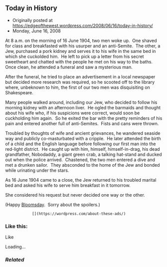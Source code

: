 ## Today in History

 * Originally posted at https://edgeofthewest.wordpress.com/2008/06/16/today-in-history/
 * Monday, June 16, 2008

At 8 a.m. on the morning of 16 June 1904, two men woke up.  One shaved for class and breakfasted with his usurper and an anti-Semite.  The other, a Jew, purchased a pork kidney and serves it to his wife in the same bed in which she cuckolded him.  He left to pick up a letter from his secret sweetheart and chatted with the people he met on his way to the baths.  Once clean, he attended a funeral and saw a mysterious man.  

After the funeral, he tried to place an advertisement in a local newspaper but decided more research was required, so he scooted off to the library where, unbeknown to him, the first of our two men was disquisiting on Shakespeare.  

Many people walked around, including our Jew, who decided to follow his morning kidney with an afternoon liver.  He ogled the barmaids and thought about his wife who, if his suspicions were correct, would soon be cuckholding him again.  So he exited the bar with the pretty reminders of his pain and entered another full of anti-Semites.  Fists and cans were thrown.  

Troubled by thoughts of wife and ancient grievances, he wandered seaside way and publicly co-masturbated with a cripple.  He later attended the birth of a child and the English language before following our first man into the red-light district.  He caught up with him, himself, himself-in-drag, his dead grandfather, Nobodaddy, a giant green crab, a talking hat-stand and ducked out when the police arrived.  Chastened, the two men entered a dive and met a drunken sailor.  They absconded to the home of the Jew and bonded while urinating under the stars.  

As 16 June 1904 came to a close, the Jew returned to his troubled marital bed and asked his wife to serve him breakfast in it tomorrow.  

She considered his request but never decided one way or the other.

(Happy [Bloomsday](http://en.wikipedia.org/wiki/Bloomsday).  Sorry about the spoilers.)

		

			

				[](https://wordpress.com/about-these-ads/)
				

					
				

			

		

### Like this:

Like

 
Loading...

[]()

### _Related_

